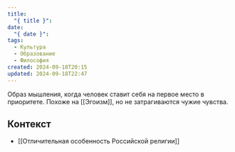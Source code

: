 ```yaml
---
title:
  "{ title }": 
date:
  "{ date }": 
tags:
  - Культура
  - Образование
  - Философия
created: 2024-09-18T20:15
updated: 2024-09-18T22:47
---
```

Образ мышления, когда человек ставит себя на первое место в приоритете. Похоже на [[Эгоизм]], но не затрагиваются чужие чувства.

## Контекст
- [[Отличительная особенность Российской религии]]

